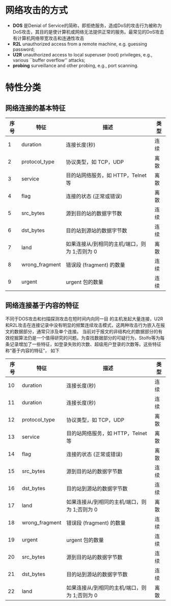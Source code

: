 # 网络攻击的方式
+ **DOS** 是Denial of Service的简称，即拒绝服务，造成DoS的攻击行为被称为DoS攻击，其目的是使计算机或网络无法提供正常的服务。最常见的DoS攻击有计算机网络带宽攻击和连通性攻击
+ **R2L** unauthorized access from a remote machine, e.g. guessing password;
+ **U2R**  unauthorized access to local superuser (root) privileges, e.g., various ``buffer overflow'' attacks;
+ **probing** surveillance and other probing, e.g., port scanning.

# 特性分类

## 网络连接的基本特征

序号    |     特征        |    描述                                         |        类型
-------|----------------|-------------------------------------------------|----------------
1      | duration       |  连接长度(秒)                                     |  连续
2      | protocol_type  |协议类型，如 TCP，UDP                               | 离散
3      | service        |目的站网络服务，如 HTTP，Telnet 等                   | 离散
4      | flag           |连接的状态 (正常或错误)                              | 离散
5      | src_bytes      |源到目的站的数据字节数                               |  连续
6      | dst_bytes      |目的站到源站的数据字节数                              | 连续
7      | land           |如果连接从/到相同的主机/端口，则 为 1;否则为 0          | 离散
8      | wrong_fragment |错误段 (fragment) 的数量                            | 连续
9      | urgent         |urgent 包的数量                                    | 连续

## 网络连接基于内容的特征

不同于DOS攻击和扫描探测攻击在短时间内向同一目的主机发起大量连接，U2R和R2L攻击在连接记录中没有明显的频繁连续攻击模式，这两种攻击行为嵌入在报文的数据部分，通常只涉及单个连接。当前对于报文的非结构化的数据部分的有效挖掘算法仍是一个值得研究的问题。为查找数据部分的可疑行为，Stolfo等为每条记录增加了一些特征，如登录失败的次数、超级用户登录的次数等。这些特征称“基于内容的特征”， 如下

序号    |     特征        |    描述                                         |        类型
-------|----------------|-------------------------------------------------|----------------
10      | duration       |  连接长度(秒)                                     |  连续
11      | duration       |  连接长度(秒)                                     |  连续
12      | protocol_type  |协议类型，如 TCP，UDP                               | 离散
13      | service        |目的站网络服务，如 HTTP，Telnet 等                   | 离散
14      | flag           |连接的状态 (正常或错误)                              | 离散
15      | src_bytes      |源到目的站的数据字节数                               |  连续
16      | dst_bytes      |目的站到源站的数据字节数                              | 连续
17      | land           |如果连接从/到相同的主机/端口，则 为 1;否则为 0          | 离散
18      | wrong_fragment |错误段 (fragment) 的数量                            | 连续
19      | urgent         |urgent 包的数量                                    | 连续
20      | src_bytes      |源到目的站的数据字节数                               |  连续
21      | dst_bytes      |目的站到源站的数据字节数                              | 连续
22      | land           |如果连接从/到相同的主机/端口，则 为 1;否则为 0          | 离散



